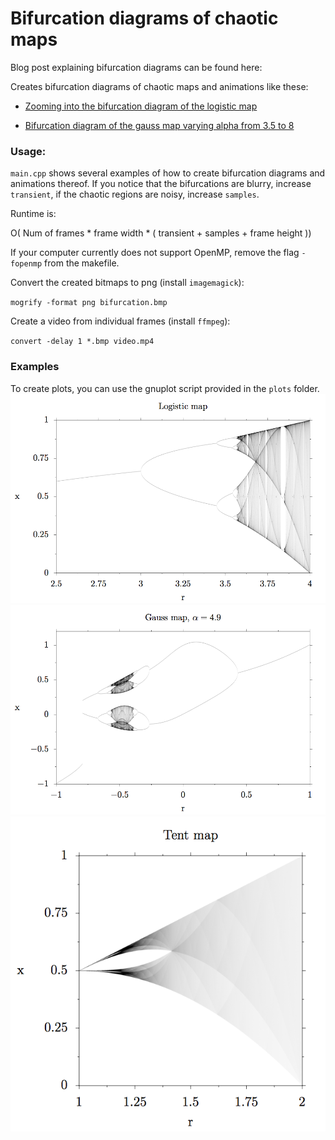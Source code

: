 # Bifurcation diagrams of chaotic maps

Blog post explaining bifurcation diagrams can be found here:

Creates bifurcation diagrams of chaotic maps and animations like these:

* [Zooming into the bifurcation diagram of the logistic map](https://www.youtube.com/watch?v=A7vgbm3EV2k)

* [Bifurcation diagram of the gauss map varying alpha from 3.5 to 8](https://www.youtube.com/watch?v=vC_-KRzbpoI)

### Usage: 
`main.cpp` shows several examples of how to create bifurcation diagrams and animations thereof.
If you notice that the bifurcations are blurry, increase `transient`, if the chaotic regions are noisy, increase `samples`.

Runtime is:

O(  Num of frames * frame width * ( transient + samples + frame height ))

If your computer currently does not support OpenMP, remove the flag `-fopenmp` from the makefile.

Convert the created bitmaps to png (install `imagemagick`):

`mogrify -format png bifurcation.bmp`

Create a video from individual frames (install `ffmpeg`):

`convert -delay 1 *.bmp video.mp4`

### Examples
To create plots, you can use the gnuplot script provided in the `plots` folder.
![](plots/logistic_map.png)
![](plots/gauss_map.png)
![](plots/tent_map.png)